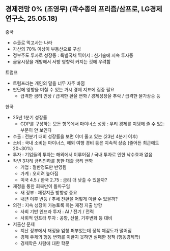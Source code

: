 ## 경제전망 0% (조영무) (곽수종의 프리즘/삼프로, LG경제연구소, 25.05.18)

중국
  - 수출로 먹고사는 나라
  - 자산의 70% 이상이 부동산으로 구성
  - 정부주도 투자로 성장중 : 특별국채 찍어서 : 신기술에 지속 투자중
  - 금융시장을 개방해서 서방 영향력 커지는 것에 우려함

트럼프
  - 트럼프라는 개인의 말을 너무 자주 바뀜
  - 판단에 영향을 미칠 수 있는 거시 경제 지표에 집중 필요
    - 급격한 금리 인상 / 급격한 환율 변화 / 경제성장율 추락 / 급격한 물가상승 등

한국
  - 25년 1분기 성장률
    - GDP를 구성하는 모든 항목에서 마이너스 성장 : 우리 경제를 지탱해 줄 수 있는 부분이 안 보인다
  - 수출 : 전분기 대비 성장률을 보면 이미 줄고 있는 (23년 4분기 이후)
  - 소비 : 국내 소비는 마이너스, 해외 여행 경비 등은 지속적 상승 (줄어든 최근에도 20~30%)
  - 투자 : 기업들의 투자는 해외에서 이루어짐 / 국내 투자로 인한 낙수효과 없음
  - 작년 3차례 금리인하를 통한 대출 금리 변화
    - 기업 : 절반정도만 반영됨
    - 가계 : 오히려 높아짐
    - 미국 4.5 / 한국 2.75 : 금리 더 낮출 수 있을까?
  - 재정을 통한 회복만이 돌파구임
    - 새 정부 : 재정지출 방향성 중요
    - 내년 이후 반등 / 추세 전환을 어떻게 이끌 수 있을까?
  - 의견 : 지속 성장이 가능토록 하는 재정 지출 방향
    - 사회 기반 인프라 투자 : AI / 전기 / 전력
    - 사회적 인프라 투자 : 공항, 산불, 기후변화 등 대비
  - 저출산 문제
    - 지난 정부에서 재정을 엄청 퍼부었는데 정책 체감도가 떨어짐
    - 경제 주체의 행동 변화를 이끌지 못하면 실패한 정책 (행동경제학)
    - 경제학은 사람에 대한 학문